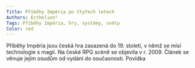 ```yaml
---
Title: Příběhy Impéria po čtyřech letech
Authors: Ecthelion²
Tags: Příběhy Impéria, hry, systémy, světy
Color: red
---
```

Příběhy Impéria jsou česká hra zasazená do 19.
století, v němž se mísí technologie s magií. Na
české RPG scéně se objevila v r. 2009. Článek se
věnuje jejím osudům od vydání do současnosti.
Povídka
